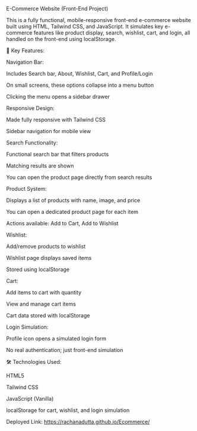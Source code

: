 E-Commerce Website (Front-End Project)

This is a fully functional, mobile-responsive front-end e-commerce website built using HTML, Tailwind CSS, and JavaScript. It simulates key e-commerce features like product display, search, wishlist, cart, and login, all handled on the front-end using localStorage.

🌟 Key Features:

Navigation Bar:

Includes Search bar, About, Wishlist, Cart, and Profile/Login

On small screens, these options collapse into a menu button

Clicking the menu opens a sidebar drawer

Responsive Design:

Made fully responsive with Tailwind CSS

Sidebar navigation for mobile view

Search Functionality:

Functional search bar that filters products

Matching results are shown

You can open the product page directly from search results

Product System:

Displays a list of products with name, image, and price

You can open a dedicated product page for each item

Actions available: Add to Cart, Add to Wishlist

Wishlist:

Add/remove products to wishlist

Wishlist page displays saved items

Stored using localStorage

Cart:

Add items to cart with quantity

View and manage cart items

Cart data stored with localStorage

Login Simulation:

Profile icon opens a simulated login form

No real authentication; just front-end simulation

🛠 Technologies Used:

HTML5

Tailwind CSS

JavaScript (Vanilla)

localStorage for cart, wishlist, and login simulation

Deployed Link: https://rachanadutta.github.io/Ecommerce/
